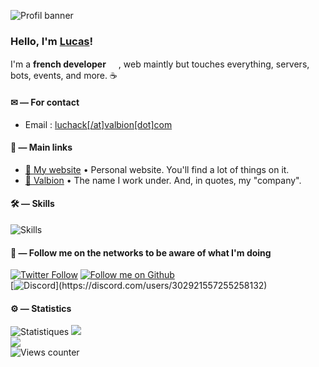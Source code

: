 ![Profil banner](https://github-widgetbox.vercel.app/api/profile?username=lucas-luchack&data=followers,repositories,stars,commits)
### Hello, I'm [Lucas](https://luchack.valbion.com)! 

I'm a **french developer** <img src="https://img.icons8.com/color/1048/france-circular.png" width="16"/>, web maintly but touches everything, servers, bots, events, and more. ☕


#### ✉ — For contact

- Email : [luchack[/at]valbion[dot]com](mailto:luchack@valbion.com)


#### 🎈 — Main links

- [🙌 My website](https://luchack.valbion.com) • Personal website. You'll find a lot of things on it.
- [🔧 Valbion](https://valbion.com) • The name I work under. And, in quotes, my "company".

#### 🛠 — Skills

![Skills](https://skillicons.dev/icons?i=bootstrap,tailwindcss,materialui,css,html,js,nodejs,java,vue,vite,mysql,postgres,python,laravel,nuxtjs,git,github,markdown,php,figma,linux,raspberrypi,vscode&theme=dark)

#### 🍃 — Follow me on the networks to be aware of what I'm doing

[![Twitter Follow](https://img.shields.io/twitter/follow/djlucase?color=%231DA1F2&label=Follow%20me&logo=Twitter&style=for-the-badge)](https://twitter.com/djlucase) [![Follow me on Github](https://img.shields.io/github/followers/lucas-luchack?color=black&label=follow%20me&logo=Github&style=for-the-badge)](https://github.com/lucas-luchack/)
<br/>
[![Discord](https://lanyard.cnrad.dev/api/302921557255258132?theme=dark&animated=true&idleMessage=Ne%20fait%20rien.)](https://discord.com/users/302921557255258132)

#### ⚙️ — Statistics

![Statistiques](https://github-readme-stats.vercel.app/api?username=lucas-luchack&show_icons=true&hide_border=true&count_private=true&theme=monokai)
![](https://github-readme-streak-stats.herokuapp.com/?user=lucas-luchack&theme=monokai&hide_border=true)<br/>
![](https://github-readme-stats.vercel.app/api/top-langs/?username=lucas-luchack&theme=monokai&hide_border=true&include_all_commits=false&count_private=true&layout=compact)<br/>
<img title="Views counter" src="https://profile-counter.glitch.me/lucas-luchack/count.svg" />
